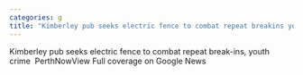 ```yaml
---
categories: g
title: "Kimberley pub seeks electric fence to combat repeat breakins youth crime  PerthNow"
---
```

Kimberley pub seeks electric fence to combat repeat break-ins, youth crime&nbsp;&nbsp;PerthNowView Full coverage on Google News